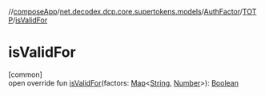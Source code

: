 //[composeApp](../../../../index.md)/[net.decodex.dcp.core.supertokens.models](../../index.md)/[AuthFactor](../index.md)/[TOTP](index.md)/[isValidFor](is-valid-for.md)

# isValidFor

[common]\
open override fun [isValidFor](is-valid-for.md)(factors: [Map](https://kotlinlang.org/api/latest/jvm/stdlib/kotlin.collections/-map/index.html)&lt;[String](https://kotlinlang.org/api/latest/jvm/stdlib/kotlin/-string/index.html), [Number](https://kotlinlang.org/api/latest/jvm/stdlib/kotlin/-number/index.html)&gt;): [Boolean](https://kotlinlang.org/api/latest/jvm/stdlib/kotlin/-boolean/index.html)
